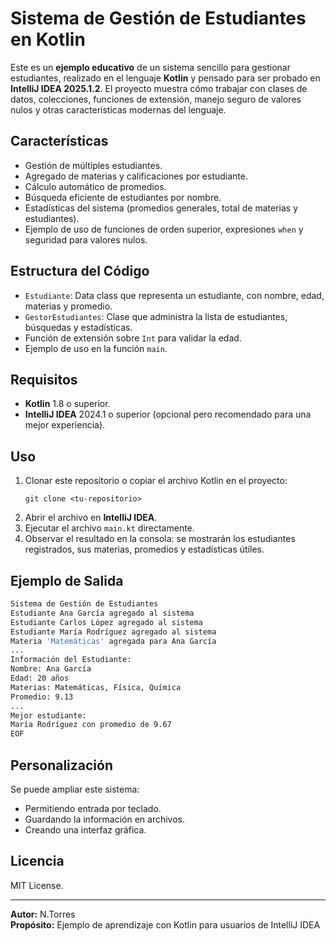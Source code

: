 # Sistema de Gestión de Estudiantes en Kotlin

Este es un **ejemplo educativo** de un sistema sencillo para gestionar estudiantes, realizado en el lenguaje **Kotlin** y pensado para ser probado en **IntelliJ IDEA 2025.1.2**. El proyecto muestra cómo trabajar con clases de datos, colecciones, funciones de extensión, manejo seguro de valores nulos y otras características modernas del lenguaje.

## Características

- Gestión de múltiples estudiantes.
- Agregado de materias y calificaciones por estudiante.
- Cálculo automático de promedios.
- Búsqueda eficiente de estudiantes por nombre.
- Estadísticas del sistema (promedios generales, total de materias y estudiantes).
- Ejemplo de uso de funciones de orden superior, expresiones `when` y seguridad para valores nulos.

## Estructura del Código

- `Estudiante`: Data class que representa un estudiante, con nombre, edad, materias y promedio.
- `GestorEstudiantes`: Clase que administra la lista de estudiantes, búsquedas y estadísticas.
- Función de extensión sobre `Int` para validar la edad.
- Ejemplo de uso en la función `main`.

## Requisitos

- **Kotlin** 1.8 o superior.
- **IntelliJ IDEA** 2024.1 o superior (opcional pero recomendado para una mejor experiencia).

## Uso

1. Clonar este repositorio o copiar el archivo Kotlin en el proyecto:
    ```
    git clone <tu-repositorio>
    ```
2. Abrir el archivo en **IntelliJ IDEA**.
3. Ejecutar el archivo `main.kt` directamente.
4. Observar el resultado en la consola: se mostrarán los estudiantes registrados, sus materias, promedios y estadísticas útiles.

## Ejemplo de Salida

```bash
Sistema de Gestión de Estudiantes
Estudiante Ana García agregado al sistema
Estudiante Carlos López agregado al sistema
Estudiante María Rodríguez agregado al sistema
Materia 'Matemáticas' agregada para Ana García
...
Información del Estudiante:
Nombre: Ana García
Edad: 20 años
Materias: Matemáticas, Física, Química
Promedio: 9.13
...
Mejor estudiante:
María Rodríguez con promedio de 9.67
EOF
```
## Personalización

Se puede ampliar este sistema:
- Permitiendo entrada por teclado.
- Guardando la información en archivos.
- Creando una interfaz gráfica.

## Licencia

MIT License.

---

**Autor:** N.Torres  
**Propósito:** Ejemplo de aprendizaje con Kotlin para usuarios de IntelliJ IDEA

